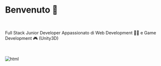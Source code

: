 <h1> Benvenuto 👋 </h1><br>

<p> Full Stack Junior Developer Appassionato di Web Development 👨‍💻 e Game Development 🎮 (Unity3D) </p> <br>

![html](https://user-images.githubusercontent.com/77202606/197327415-cf4f142f-e4c3-4a43-8ac9-189075c969d8.jpg)
